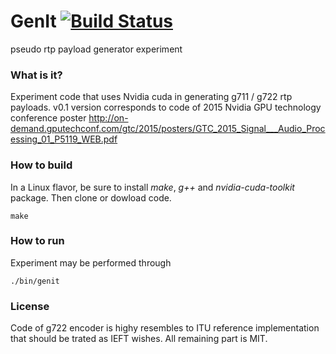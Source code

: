# GenIt [![Build Status](https://travis-ci.org/sifaserdarozen/GenIt.png)](https://travis-ci.org/sifaserdarozen/GenIt)
pseudo rtp payload generator experiment

### What is it?
Experiment code that uses Nvidia cuda in generating g711 / g722 rtp payloads. 
v0.1 version corresponds to code of 2015 Nvidia GPU technology conference poster
http://on-demand.gputechconf.com/gtc/2015/posters/GTC_2015_Signal___Audio_Processing_01_P5119_WEB.pdf

### How to build
In a Linux flavor, be sure to install *make*, *g++* and *nvidia-cuda-toolkit* package. Then clone or dowload code.
```
make
```

### How to run
Experiment may be performed through
```
./bin/genit
```

### License
Code of g722 encoder is highy resembles to ITU reference implementation that should be trated as IEFT wishes.
All remaining part is MIT.

